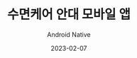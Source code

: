 ---
title: 수면케어 안대 모바일 앱
subtitle: Android Native
layout: default
modal-id: 1
date: 2023-02-07
img: sleep.png
thumbnail: sleep.png
alt: image-alt
update: 2023/02/07
technology: Kotlin
code: 
description: 수면케어 통계 조회(Rest API 통신) / 수면케어 안대 제어(BLE 통신) /수면케어 알람 및 ASMR, 음악 설정(Native)

---